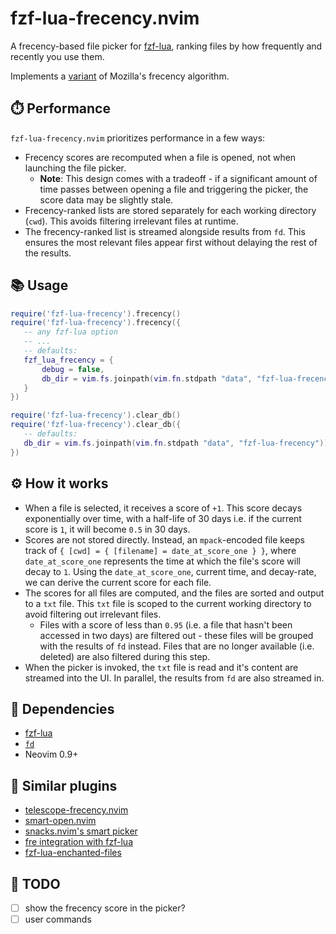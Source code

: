 # fzf-lua-frecency.nvim

A frecency-based file picker for [fzf-lua](https://github.com/ibhagwan/fzf-lua), ranking files by how frequently and recently you use them.

Implements a [variant](https://wiki.mozilla.org/User:Jesse/NewFrecency) of Mozilla's frecency algorithm.

## ⏱️ Performance
`fzf-lua-frecency.nvim` prioritizes performance in a few ways:

- Frecency scores are recomputed when a file is opened, not when launching the file picker.
   - **Note**: This design comes with a tradeoff - if a significant amount of time passes between opening a file and triggering the picker, the score data may be slightly stale.
- Frecency-ranked lists are stored separately for each working directory (`cwd`). This avoids filtering irrelevant files at runtime.
- The frecency-ranked list is streamed alongside results from `fd`. This ensures the most relevant files appear first without delaying the rest of the results.

## 📚 Usage

```lua
require('fzf-lua-frecency').frecency()
require('fzf-lua-frecency').frecency({
   -- any fzf-lua option
   -- ...
   -- defaults:
   fzf_lua_frecency = {
       debug = false,
       db_dir = vim.fs.joinpath(vim.fn.stdpath "data", "fzf-lua-frecency"))
   }
})
```

```lua
require('fzf-lua-frecency').clear_db()
require('fzf-lua-frecency').clear_db({
   -- defaults:
   db_dir = vim.fs.joinpath(vim.fn.stdpath "data", "fzf-lua-frecency"))
})
```

## ⚙️ How it works
- When a file is selected, it receives a score of `+1`. This score decays exponentially over time, with a half-life of 30 days i.e. if the current score is `1`, it will become `0.5` in 30 days.
- Scores are not stored directly. Instead, an `mpack`-encoded file keeps track of `{ [cwd] = { [filename] = date_at_score_one } }`, where `date_at_score_one` represents the time at which the file's score will decay to `1`. Using the `date_at_score_one`, current time, and decay-rate, we can derive the current score for each file. 
- The scores for all files are computed, and the files are sorted and output to a `txt` file. This `txt` file is scoped to the current working directory to avoid filtering out irrelevant files.
  - Files with a score of less than `0.95` (i.e. a file that hasn't been accessed in two days) are filtered out - these files will be grouped with the results of `fd` instead. Files that are no longer available (i.e. deleted) are also filtered during this step.
- When the picker is invoked, the `txt` file is read and it's content are streamed into the UI. In parallel, the results from `fd` are also streamed in.

## 🔗 Dependencies

- [fzf-lua](https://github.com/ibhagwan/fzf-lua)
- [`fd`](https://github.com/sharkdp/fd)
- Neovim 0.9+

## 👥 Similar plugins
- [telescope-frecency.nvim](https://github.com/nvim-telescope/telescope-frecency.nvim)
- [smart-open.nvim](https://github.com/danielfalk/smart-open.nvim)
- [snacks.nvim's smart picker](https://github.com/folke/snacks.nvim/blob/main/docs/picker.md#smart)
- [fre integration with fzf-lua](https://github.com/ibhagwan/fzf-lua/discussions/2174)
- [fzf-lua-enchanted-files](https://github.com/otavioschwanck/fzf-lua-enchanted-files)

## 📝 TODO
- [ ] show the frecency score in the picker?
- [ ] user commands
